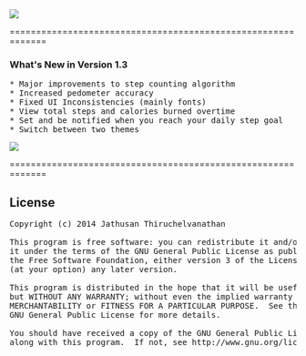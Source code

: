 <img src="http://i.imgur.com/GbmttlK.png"/>

=============================================================

### What's New in Version 1.3
<pre>
* Major improvements to step counting algorithm
* Increased pedometer accuracy
* Fixed UI Inconsistencies (mainly fonts)
* View total steps and calories burned overtime
* Set and be notified when you reach your daily step goal
* Switch between two themes
</pre>

<a href="http://pblweb.com/appstore/5313c2f943d9606d1d0000ef" title="Pedometer on the Pebble appstore">
  <img src="http://pblweb.com/badge/5313c2f943d9606d1d0000ef/white/medium" />
</a>

=============================================================

## License
<pre>
Copyright (c) 2014 Jathusan Thiruchelvanathan

This program is free software: you can redistribute it and/or modify
it under the terms of the GNU General Public License as published by
the Free Software Foundation, either version 3 of the License, or
(at your option) any later version.

This program is distributed in the hope that it will be useful,
but WITHOUT ANY WARRANTY; without even the implied warranty of
MERCHANTABILITY or FITNESS FOR A PARTICULAR PURPOSE.  See the
GNU General Public License for more details.

You should have received a copy of the GNU General Public License
along with this program.  If not, see http://www.gnu.org/licenses/.
</pre>
